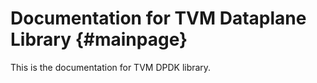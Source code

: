# Documentation for TVM Dataplane Library {#mainpage}

This is the documentation for TVM DPDK library.
